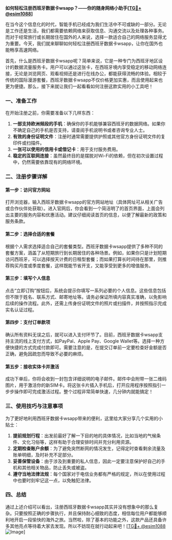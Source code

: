**如何轻松注册西班牙数据卡wsapp？——你的随身网络小助手[[TG💪+ @esim1088](https://t.me/s/esim1088)]**

在当今这个信息化的时代，智能手机已经成为我们生活中不可或缺的一部分。无论是工作还是生活，我们都需要依赖网络来获取信息、沟通交流以及处理各种事务。而对于经常旅行或长期居住在国外的人来说，选择一款适合自己的网络服务显得尤为重要。今天，我们就来聊聊如何轻松注册西班牙数据卡wsapp，让你在国外也能畅享高速网络。

首先，什么是西班牙数据卡wsapp呢？简单来说，它是一种专门为西班牙地区设计的数据流量服务卡。用户可以通过这张卡，在西班牙境内享受稳定的移动网络连接，无论是浏览网页、观看视频还是进行在线办公，都能获得流畅的体验。相较于传统的国际漫游套餐，西班牙数据卡wsapp不仅价格更加实惠，而且使用起来也更为便捷。那么，接下来就让我们一起看看如何注册这款实用的小工具吧！

### 一、准备工作

在开始注册之前，你需要准备以下几样东西：

1. **一部支持欧洲频段的手机**：确保你的手机能够兼容西班牙的数据网络。如果你不确定自己的手机是否支持，请查阅手机说明书或者咨询专业人士。
2. **有效的身份证明文件**：注册时通常需要提供护照或其他官方身份证明文件的复印件或扫描件。
3. **一张可以使用的信用卡或借记卡**：用于支付服务费用。
4. **稳定的互联网连接**：虽然最终目的是摆脱对Wi-Fi的依赖，但在初次设置过程中，仍然需要依靠现有的网络环境。

### 二、注册步骤详解

#### 第一步：访问官方网站

打开浏览器，输入西班牙数据卡wsapp的官方网站地址（具体网址可从相关广告或合作伙伴处获取）。进入官网后，你会看到一个简洁明了的首页界面，上面会列出主要的服务内容和优惠活动。建议仔细阅读首页的信息，以便了解最新的政策和服务条款。

#### 第二步：选择合适的套餐

根据个人需求选择适合自己的套餐类型。西班牙数据卡wsapp提供了多种不同的套餐方案，涵盖了从短期旅行到长期居住的各种场景。例如，如果你只是计划短期访问西班牙，可以选择按天计费的日租型套餐；而如果打算长时间待在那里，则推荐购买月度或季度套餐，这样既能节省开支，又能享受到更多的增值服务。

#### 第三步：填写个人信息

点击“立即订购”按钮后，系统会提示你填写一系列必要的个人信息。这些信息包括但不限于姓名、联系方式、邮寄地址等。请务必保证所填内容真实准确，以免影响后续的操作流程。此外，还需上传身份证明文件的照片或扫描件，并按照指示完成实名认证过程。

#### 第四步：支付订单款项

确认所有资料无误之后，就可以进入支付环节了。目前，西班牙数据卡wsapp支持主流的线上支付方式，如PayPal、Apple Pay、Google Wallet等。选择一种方便快捷的方式完成付款即可。需要注意的是，在提交订单前一定要检查好金额是否正确，避免因疏忽而导致不必要的麻烦。

#### 第五步：接收实体卡并激活

成功下单后，你将会收到一封包含详细说明的电子邮件。邮件中会附带一张二维码图片，用于激活你的新SIM卡。将这张卡片插入手机后，打开应用程序按照指引一步步操作即可完成激活过程。整个过程非常简单快速，几分钟内就能搞定！

### 三、使用技巧与注意事项

为了更好地利用西班牙数据卡wsapp带来的便利，这里给大家分享几个实用的小贴士：

1. **提前规划行程**：出发前最好了解一下目的地的具体情况，比如当地的气候条件、文化习俗等，这样有助于合理安排时间并充分利用资源。
2. **定期检查账户余额**：为了避免突然断网的情况发生，记得定时查看剩余流量及账单明细，及时补充不足部分。
3. **妥善保管设备**：由于涉及到重要的私人信息，因此一定要注意保护好自己的手机和其他相关物品，防止丢失或被盗。
4. **遵守当地法律法规**：每个国家对于电信业务都有严格的规定，所以在使用过程中也要时刻牢记这一点，以免触犯法律。

### 四、总结

通过上述介绍可以看出，注册西班牙数据卡wsapp其实并没有想象中的那么复杂。只要按照正确的步骤执行，并且保持耐心细致的态度，相信每位用户都能够顺利地开启一段愉快的海外之旅。当然啦，除了基本的功能之外，这款产品还具备许多其他亮点等待着大家去发现。所以不妨现在就行动起来吧！[[TG💪+ @esim1088](https://t.me/s/esim1088) ![Image](https://i.postimg.cc/4NQfJmqS/Snipaste-2025-05-13-00-14-12.png)]